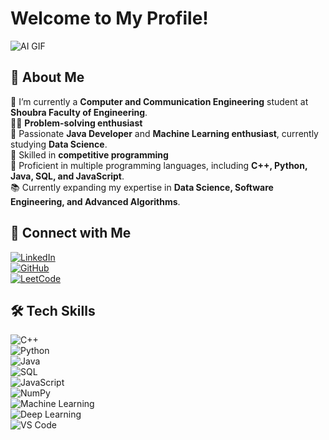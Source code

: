 # Welcome to My Profile!  
![AI GIF](https://media.giphy.com/media/3o7abldj0b3rxrZUxW/giphy.gif)

## 🚀 About Me  
🏢 I’m currently a **Computer and Communication Engineering** student at **Shoubra Faculty of Engineering**.  
👨‍💻 **Problem-solving enthusiast**  
🧠 Passionate **Java Developer** and **Machine Learning enthusiast**, currently studying **Data Science**.  
🚀 Skilled in **competitive programming**  
💼 Proficient in multiple programming languages, including **C++, Python, Java, SQL, and JavaScript**.  
📚 Currently expanding my expertise in **Data Science, Software Engineering, and Advanced Algorithms**.  

## 🔗 Connect with Me  
[![LinkedIn](https://img.shields.io/badge/LinkedIn-blue?style=for-the-badge&logo=linkedin)](http://linkedin.com/in/mohamed-toukhy-628a2927b)  
[![GitHub](https://img.shields.io/badge/GitHub-black?style=for-the-badge&logo=github)](https://github.com/mohamedtoukhy03)  
[![LeetCode](https://img.shields.io/badge/LeetCode-orange?style=for-the-badge&logo=leetcode)](https://leetcode.com/u/mohameddawam/)  

## 🛠 Tech Skills  
![C++](https://img.shields.io/badge/-C++-blue?style=flat-square&logo=c%2B%2B)  
![Python](https://img.shields.io/badge/-Python-yellow?style=flat-square&logo=python)  
![Java](https://img.shields.io/badge/-Java-red?style=flat-square&logo=java)  
![SQL](https://img.shields.io/badge/-SQL-lightgrey?style=flat-square&logo=sqlite)  
![JavaScript](https://img.shields.io/badge/-JavaScript-yellow?style=flat-square&logo=javascript)  
![NumPy](https://img.shields.io/badge/-NumPy-blue?style=flat-square&logo=numpy)  
![Machine Learning](https://img.shields.io/badge/-Machine%20Learning-green?style=flat-square&logo=machine-learning)  
![Deep Learning](https://img.shields.io/badge/-Deep%20Learning-purple?style=flat-square&logo=deep-learning)  
![VS Code](https://img.shields.io/badge/-VS%20Code-blue?style=flat-square&logo=visual-studio-code)  

